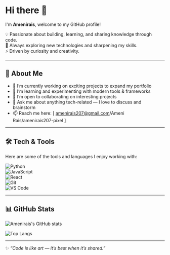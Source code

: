 # Hi there 👋

I'm **Amenirais**, welcome to my GitHub profile!  

💡 Passionate about building, learning, and sharing knowledge through code.  
🌱 Always exploring new technologies and sharpening my skills.  
⚡ Driven by curiosity and creativity.  

---

## 🚀 About Me
- 🔭 I’m currently working on exciting projects to expand my portfolio  
- 🌱 I’m learning and experimenting with modern tools & frameworks  
- 👯 I’m open to collaborating on interesting projects  
- 💬 Ask me about anything tech-related — I love to discuss and brainstorm  
- 📫 Reach me here: [ amenirais207@gmail.com/Ameni Rais/amenirais207-pixel ]  

---

## 🛠️ Tech & Tools
Here are some of the tools and languages I enjoy working with:  

![Python](https://img.shields.io/badge/-Python-3776AB?logo=python&logoColor=white)  
![JavaScript](https://img.shields.io/badge/-JavaScript-F7DF1E?logo=javascript&logoColor=black)  
![React](https://img.shields.io/badge/-React-61DAFB?logo=react&logoColor=black)  
![Git](https://img.shields.io/badge/-Git-F05032?logo=git&logoColor=white)  
![VS Code](https://img.shields.io/badge/-VS%20Code-007ACC?logo=visualstudiocode&logoColor=white)  

---

## 📊 GitHub Stats
![Amenirais's GitHub stats](https://github-readme-stats.vercel.app/api?username=amenirais207-pixel&show_icons=true&theme=radical)  

![Top Langs](https://github-readme-stats.vercel.app/api/top-langs/?username=amenirais207-pixel&layout=compact&theme=radical)  

---

✨ *“Code is like art — it’s best when it’s shared.”*  
